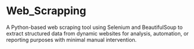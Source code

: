 # Web_Scrapping
A Python-based web scraping tool using Selenium and BeautifulSoup to extract structured data from dynamic websites for analysis, automation, or reporting purposes with minimal manual intervention.
